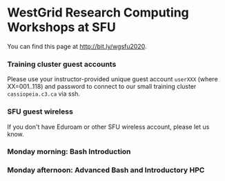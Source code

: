 # WestGrid Research Computing Workshops at SFU

You can find this page at http://bit.ly/wgsfu2020.

### Training cluster guest accounts

Please use your instructor-provided unique guest account `userXXX` (where XX=001..118) and password to
connect to our small training cluster `cassiopeia.c3.ca` via ssh.

### SFU guest wireless

If you don't have Eduroam or other SFU wireless account, please let us know.

### Monday morning: Bash Introduction

### Monday afternoon: Advanced Bash and Introductory HPC

<!-- ### Tuesday morning: HPC Workflows -->

<!-- ### Tuesday afternoon: Programming in Julia -->

<!-- ### Thursday: Parallel Programming in Chapel -->

<!-- ### Friday: Scientific Visualization -->
